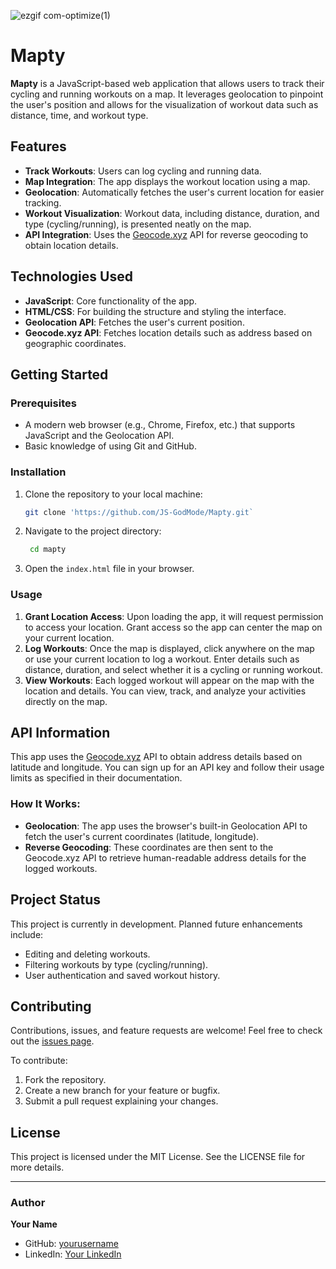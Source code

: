 

![ezgif com-optimize(1)](https://github.com/user-attachments/assets/15961d9e-ba27-4fe2-b155-86ea8651b4f5)

# Mapty

**Mapty** is a JavaScript-based web application that allows users to track their cycling and running workouts on a map. It leverages geolocation to pinpoint the user's position and allows for the visualization of workout data such as distance, time, and workout type.

## Features

- **Track Workouts**: Users can log cycling and running data.
- **Map Integration**: The app displays the workout location using a map.
- **Geolocation**: Automatically fetches the user's current location for easier tracking.
- **Workout Visualization**: Workout data, including distance, duration, and type (cycling/running), is presented neatly on the map.
- **API Integration**: Uses the [Geocode.xyz](https://geocode.xyz/) API for reverse geocoding to obtain location details.

## Technologies Used

- **JavaScript**: Core functionality of the app.
- **HTML/CSS**: For building the structure and styling the interface.
- **Geolocation API**: Fetches the user's current position.
- **Geocode.xyz API**: Fetches location details such as address based on geographic coordinates.

## Getting Started

### Prerequisites

- A modern web browser (e.g., Chrome, Firefox, etc.) that supports JavaScript and the Geolocation API.
- Basic knowledge of using Git and GitHub.

### Installation

1. Clone the repository to your local machine:
   ```bash
   git clone 'https://github.com/JS-GodMode/Mapty.git`
   ```

1.  Navigate to the project directory:
    ```bash
     cd mapty
    ```
2.  Open the `index.html` file in your browser.

### Usage

1.  **Grant Location Access**: Upon loading the app, it will request permission to access your location. Grant access so the app can center the map on your current location.
2.  **Log Workouts**: Once the map is displayed, click anywhere on the map or use your current location to log a workout. Enter details such as distance, duration, and select whether it is a cycling or running workout.
3.  **View Workouts**: Each logged workout will appear on the map with the location and details. You can view, track, and analyze your activities directly on the map.

API Information
---------------

This app uses the [Geocode.xyz](https://geocode.xyz/) API to obtain address details based on latitude and longitude. You can sign up for an API key and follow their usage limits as specified in their documentation.

### How It Works:

-   **Geolocation**: The app uses the browser's built-in Geolocation API to fetch the user's current coordinates (latitude, longitude).
-   **Reverse Geocoding**: These coordinates are then sent to the Geocode.xyz API to retrieve human-readable address details for the logged workouts.

Project Status
--------------

This project is currently in development. Planned future enhancements include:

-   Editing and deleting workouts.
-   Filtering workouts by type (cycling/running).
-   User authentication and saved workout history.

Contributing
------------

Contributions, issues, and feature requests are welcome! Feel free to check out the [issues page](https://github.com/JS-GodMode/mapty/issues).

To contribute:

1.  Fork the repository.
2.  Create a new branch for your feature or bugfix.
3.  Submit a pull request explaining your changes.

License
-------

This project is licensed under the MIT License. See the LICENSE file for more details.

* * * * *

### Author

**Your Name**

-   GitHub: [yourusername](https://github.com/Anonav0)
-   LinkedIn: [Your LinkedIn](https://in.linkedin.com/in/swarnavo-khanra)
